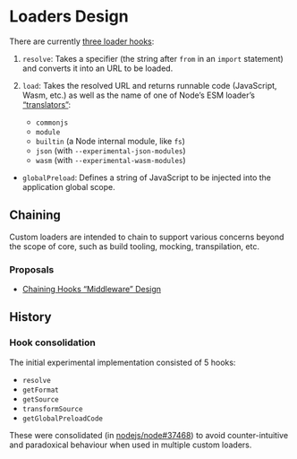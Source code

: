 # Loaders Design

There are currently [three loader hooks](https://github.com/nodejs/node/tree/master/doc/api/esm.html#esm_hooks):

1. `resolve`: Takes a specifier (the string after `from` in an `import` statement) and converts it into an URL to be loaded.

1. `load`: Takes the resolved URL and returns runnable code (JavaScript, Wasm, etc.) as well as the name of one of Node’s ESM loader’s [“translators”](https://github.com/nodejs/node/blob/master/lib/internal/modules/esm/translators.js):
   * `commonjs`
   * `module`
   * `builtin` (a Node internal module, like `fs`)
   * `json` (with `--experimental-json-modules`)
   * `wasm` (with `--experimental-wasm-modules`)

* `globalPreload`: Defines a string of JavaScript to be injected into the application global scope.

## Chaining

Custom loaders are intended to chain to support various concerns beyond the scope of core, such as build tooling, mocking, transpilation, etc.

### Proposals

* [Chaining Hooks “Middleware” Design](./proposal-chaining-middleware.md)

## History

### Hook consolidation

The initial experimental implementation consisted of 5 hooks:

* `resolve`
* `getFormat`
* `getSource`
* `transformSource`
* `getGlobalPreloadCode`

These were consolidated (in [nodejs/node#37468](https://github.com/nodejs/node/pull/37468)) to avoid counter-intuitive and paradoxical behaviour when used in multiple custom loaders.
